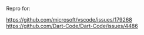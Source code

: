 Repro for:

https://github.com/microsoft/vscode/issues/179268
https://github.com/Dart-Code/Dart-Code/issues/4486
